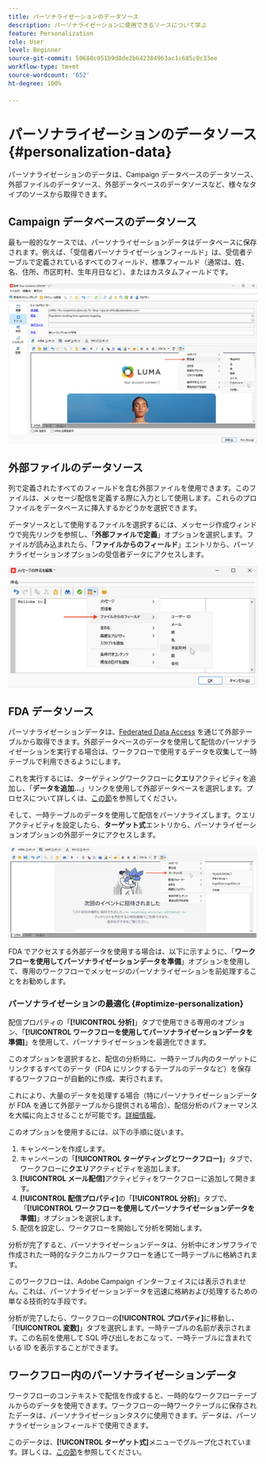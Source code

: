 ```yaml
---
title: パーソナライゼーションのデータソース
description: パーソナライゼーションに使用できるソースについて学ぶ
feature: Personalization
role: User
level: Beginner
source-git-commit: 50688c051b9d8de2b642384963ac1c685c0c33ee
workflow-type: tm+mt
source-wordcount: '652'
ht-degree: 100%

---
```



# パーソナライゼーションのデータソース{#personalization-data}

パーソナライゼーションのデータは、Campaign データベースのデータソース、外部ファイルのデータソース、外部データベースのデータソースなど、様々なタイプのソースから取得できます。

## Campaign データベースのデータソース

最も一般的なケースでは、パーソナライゼーションデータはデータベースに保存されます。例えば、「受信者パーソナライゼーションフィールド」は、受信者テーブルで定義されているすべてのフィールド、標準フィールド（通常は、姓、名、住所、市区町村、生年月日など）、またはカスタムフィールドです。

![メールの Campaign パーソナライゼーションフィールド](assets/perso-campaign-datasource.png)


## 外部ファイルのデータソース

列で定義されたすべてのフィールドを含む外部ファイルを使用できます。このファイルは、メッセージ配信を定義する際に入力として使用します。これらのプロファイルをデータベースに挿入するかどうかを選択できます。

データソースとして使用するファイルを選択するには、メッセージ作成ウィンドウで宛先リンクを参照し、「**外部ファイルで定義**」オプションを選択します。ファイルが読み込まれたら、「**ファイルからのフィールド**」エントリから、パーソナライゼーションオプションの受信者データにアクセスします。

![ファイルからのパーソナライゼーションデータ](assets/perso-from-file.png)


## FDA データソース

パーソナライゼーションデータは、[Federated Data Access](../connect/fda.md) を通じて外部テーブルから取得できます。外部データベースのデータを使用して配信のパーソナライゼーションを実行する場合は、ワークフローで使用するデータを収集して一時テーブルで利用できるようにします。

これを実行するには、ターゲティングワークフローに&#x200B;**クエリ**&#x200B;アクティビティを追加し、「**データを追加...**」リンクを使用して外部データベースを選択します。プロセスについて詳しくは、[この節](../../automation/workflow/query.md#adding-data)を参照してください。

そして、一時テーブルのデータを使用して配信をパーソナライズします。クエリアクティビティを設定したら、**ターゲット式**&#x200B;エントリから、パーソナライゼーションオプションの外部データにアクセスします。

![外部データベースからのパーソナライゼーションデータ](assets/perso-external-db.png)

FDA でアクセスする外部データを使用する場合は、以下に示すように、「**ワークフローを使用してパーソナライゼーションデータを準備**」オプションを使用して、専用のワークフローでメッセージのパーソナライゼーションを前処理することをお勧めします。

### パーソナライゼーションの最適化 {#optimize-personalization}

配信プロパティの「**[!UICONTROL 分析]**」タブで使用できる専用のオプション、「**[!UICONTROL ワークフローを使用してパーソナライゼーションデータを準備]**」を使用して、パーソナライゼーションを最適化できます。

このオプションを選択すると、配信の分析時に、一時テーブル内のターゲットにリンクするすべてのデータ（FDA にリンクするテーブルのデータなど）を保存するワークフローが自動的に作成、実行されます。

これにより、大量のデータを処理する場合（特にパーソナライゼーションデータが FDA を通じて外部テーブルから提供される場合）、配信分析のパフォーマンスを大幅に向上させることが可能です。[詳細情報](../connect/fda.md)。

このオプションを使用するには、以下の手順に従います。

1. キャンペーンを作成します。
1. キャンペーンの「**[!UICONTROL ターゲティングとワークフロー]**」タブで、ワークフローに&#x200B;**クエリ**&#x200B;アクティビティを追加します。
1. **[!UICONTROL メール配信]**&#x200B;アクティビティをワークフローに追加して開きます。
1. **[!UICONTROL 配信プロパティ]**&#x200B;の「**[!UICONTROL 分析]**」タブで、「**[!UICONTROL ワークフローを使用してパーソナライゼーションデータを準備]**」オプションを選択します。
1. 配信を設定し、ワークフローを開始して分析を開始します。

分析が完了すると、パーソナライゼーションデータは、分析中にオンザフライで作成された一時的なテクニカルワークフローを通じて一時テーブルに格納されます。

このワークフローは、Adobe Campaign インターフェイスには表示されません。これは、パーソナライゼーションデータを迅速に格納および処理するための単なる技術的な手段です。

分析が完了したら、ワークフローの&#x200B;**[!UICONTROL プロパティ]**&#x200B;に移動し、「**[!UICONTROL 変数]**」タブを選択します。一時テーブルの名前が表示されます。この名前を使用して SQL 呼び出しをおこなって、一時テーブルに含まれている ID を表示することができます。

## ワークフロー内のパーソナライゼーションデータ

ワークフローのコンテキストで配信を作成すると、一時的なワークフローテーブルからのデータを使用できます。ワークフローの一時ワークテーブルに保存されたデータは、パーソナライゼーションタスクに使用できます。データは、パーソナライゼーションフィールドで使用できます。

このデータは、**[!UICONTROL ターゲット式]**&#x200B;メニューでグループ化されています。詳しくは、[この節](../../automation/workflow/use-workflow-data.md#target-data)を参照してください。




